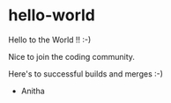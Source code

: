 # hello-world
Hello to the World !! :-)

Nice to join the coding community.

Here's to successful builds and merges :-)

- Anitha
